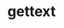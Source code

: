 ---
title: "gettext"
layout: cache
categories: [package, develop]
meta: {"compilers": ["apple-clang@16.0.0", "cce@18.0.0", "gcc@10.2.1", "gcc@10.3.0", "gcc@10.5.0", "gcc@11.1.0", "gcc@11.4.0", "gcc@12.3.0", "gcc@12.4.0", "gcc@13.2.0", "gcc@13.3.0", "gcc@7.3.1", "gcc@7.5.0", "gcc@9.4.0", "intel-oneapi-compilers@2025.1.0"], "num_specs": 183, "num_specs_by_stack": {"aws-isc": 1, "aws-isc-aarch64": 1, "aws-pcluster-icelake": 6, "aws-pcluster-neoverse_v1": 7, "aws-pcluster-x86_64_v4": 28, "bootstrap-aarch64-darwin": 4, "bootstrap-x86_64-linux-gnu": 6, "build_systems": 6, "data-vis-sdk": 6, "developer-tools": 3, "developer-tools-aarch64-linux-gnu": 6, "developer-tools-darwin": 4, "developer-tools-manylinux2014": 1, "developer-tools-x86_64_v3-linux-gnu": 6, "e4s": 12, "e4s-cray-rhel": 4, "e4s-cray-sles": 1, "e4s-neoverse-v2": 12, "e4s-neoverse_v1": 2, "e4s-oneapi": 6, "e4s-power": 2, "e4s-rocm-external": 6, "gpu-tests": 7, "hep": 11, "ml-darwin-aarch64-mps": 4, "ml-linux-aarch64-cpu": 6, "ml-linux-aarch64-cuda": 6, "ml-linux-x86_64-cpu": 6, "ml-linux-x86_64-cuda": 6, "ml-linux-x86_64-rocm": 6, "radiuss": 12, "radiuss-aws": 12, "radiuss-aws-aarch64": 21, "root": 183, "tutorial": 12}, "oss": ["amzn2", "centos7", "rhel8", "sequoia", "sle_hpc15", "ubuntu18.04", "ubuntu20.04", "ubuntu22.04", "ubuntu24.04"], "platforms": ["darwin", "linux"], "stacks": ["aws-isc", "aws-isc-aarch64", "aws-pcluster-icelake", "aws-pcluster-neoverse_v1", "aws-pcluster-x86_64_v4", "bootstrap-aarch64-darwin", "bootstrap-x86_64-linux-gnu", "build_systems", "data-vis-sdk", "developer-tools", "developer-tools-aarch64-linux-gnu", "developer-tools-darwin", "developer-tools-manylinux2014", "developer-tools-x86_64_v3-linux-gnu", "e4s", "e4s-cray-rhel", "e4s-cray-sles", "e4s-neoverse-v2", "e4s-neoverse_v1", "e4s-oneapi", "e4s-power", "e4s-rocm-external", "gpu-tests", "hep", "ml-darwin-aarch64-mps", "ml-linux-aarch64-cpu", "ml-linux-aarch64-cuda", "ml-linux-x86_64-cpu", "ml-linux-x86_64-cuda", "ml-linux-x86_64-rocm", "radiuss", "radiuss-aws", "radiuss-aws-aarch64", "root", "tutorial"], "targets": ["aarch64", "neoverse_v1", "neoverse_v2", "ppc64le", "skylake_avx512", "x86_64_v3", "x86_64_v4"], "versions": ["0.20.2", "0.21.1", "0.22.3", "0.22.4", "0.22.5", "0.23.1"]}
spec_details: [{"compiler": "intel-oneapi-compilers@2025.1.0", "hash": "23kgmvebdnj6qwcgierjhxpiqtilrdge", "os": "ubuntu22.04", "platform": "linux", "size": "-", "stacks": ["e4s-oneapi", "root"], "target": "x86_64_v3", "variants": ["build_system=autotools", "+bzip2", "+curses", "+git", "~libunistring", "+libxml2", "+pic", "+shared", "+tar", "+xz"], "versions": ["0.23.1"]}, {"compiler": "gcc@12.4.0", "hash": "26yu7zyprk65p7v6vsd2p6dxkzaoqn2t", "os": "amzn2", "platform": "linux", "size": "-", "stacks": ["aws-pcluster-x86_64_v4", "root"], "target": "x86_64_v3", "variants": ["build_system=autotools", "+bzip2", "+curses", "+git", "~libunistring", "+libxml2", "+pic", "+shared", "+tar", "+xz"], "versions": ["0.20.2"]}, {"compiler": "gcc@7.3.1", "hash": "2lcslnukud7hahibhu4ncb5acuukt5o4", "os": "amzn2", "platform": "linux", "size": "-", "stacks": ["radiuss-aws-aarch64", "root"], "target": "aarch64", "variants": ["build_system=autotools", "+bzip2", "+curses", "+git", "~libunistring", "+libxml2", "+pic", "+shared", "+tar", "+xz"], "versions": ["0.23.1"]}, {"compiler": "gcc@12.4.0", "hash": "2mvtg3p42edpqzgy5atmhbufcwnhpkqa", "os": "amzn2", "platform": "linux", "size": "-", "stacks": ["aws-pcluster-x86_64_v4", "root"], "target": "x86_64_v3", "variants": ["build_system=autotools", "+bzip2", "+curses", "+git", "~libunistring", "+libxml2", "+pic", "+shared", "+tar", "+xz"], "versions": ["0.20.2"]}, {"compiler": "gcc@12.4.0", "hash": "2srcjetyuyz2plp6igb3em3atypst73g", "os": "amzn2", "platform": "linux", "size": "-", "stacks": ["aws-pcluster-x86_64_v4", "root"], "target": "x86_64_v3", "variants": ["build_system=autotools", "+bzip2", "+curses", "+git", "~libunistring", "+libxml2", "+pic", "+shared", "+tar", "+xz"], "versions": ["0.20.2"]}, {"compiler": "gcc@7.3.1", "hash": "2zefpegasaifrhectims45rrecpk5nv7", "os": "amzn2", "platform": "linux", "size": "-", "stacks": ["aws-isc-aarch64", "root"], "target": "aarch64", "variants": ["build_system=autotools", "+bzip2", "+curses", "+git", "~libunistring", "+libxml2", "+pic", "+shared", "+tar", "+xz"], "versions": ["0.23.1"]}, {"compiler": "gcc@7.3.1", "hash": "2zpmnc42ozfrwvfvr2o35wo4v6zqrnwv", "os": "amzn2", "platform": "linux", "size": "-", "stacks": ["radiuss-aws-aarch64", "root"], "target": "aarch64", "variants": ["build_system=autotools", "+bzip2", "+curses", "+git", "~libunistring", "+libxml2", "+pic", "+shared", "+tar", "+xz"], "versions": ["0.23.1"]}, {"compiler": "gcc@11.4.0", "hash": "34k3vhq4rkwfaagy6arkpkohl6cjvbti", "os": "ubuntu22.04", "platform": "linux", "size": "-", "stacks": ["e4s-neoverse-v2", "root"], "target": "neoverse_v2", "variants": ["build_system=autotools", "+bzip2", "+curses", "+git", "~libunistring", "+libxml2", "+pic", "+shared", "+tar", "+xz"], "versions": ["0.23.1"]}, {"compiler": "gcc@12.4.0", "hash": "3dxgipu2ij2gao6wdixedv2ghdswfouk", "os": "amzn2", "platform": "linux", "size": "-", "stacks": ["aws-pcluster-neoverse_v1", "root"], "target": "neoverse_v1", "variants": ["build_system=autotools", "+bzip2", "+curses", "+git", "~libunistring", "+libxml2", "+pic", "+shared", "+tar", "+xz"], "versions": ["0.23.1"]}, {"compiler": "gcc@7.3.1", "hash": "3hvtizuvbshwbc4fjkbdh5moks5fsyqi", "os": "amzn2", "platform": "linux", "size": "-", "stacks": ["radiuss-aws", "root"], "target": "x86_64_v3", "variants": ["build_system=autotools", "+bzip2", "+curses", "+git", "~libunistring", "+libxml2", "+pic", "+shared", "+tar", "+xz"], "versions": ["0.23.1"]}, {"compiler": "gcc@13.2.0", "hash": "3kns2klotrxvmhunfjz4sryjq6gczgjo", "os": "ubuntu24.04", "platform": "linux", "size": "-", "stacks": ["ml-linux-aarch64-cpu", "ml-linux-aarch64-cuda", "root"], "target": "aarch64", "variants": ["build_system=autotools", "+bzip2", "+curses", "+git", "~libunistring", "+libxml2", "+pic", "+shared", "+tar", "+xz"], "versions": ["0.23.1"]}, {"compiler": "gcc@7.3.1", "hash": "3kvhvafgqlopnic4nygyfwuz3hwqbtwz", "os": "amzn2", "platform": "linux", "size": "-", "stacks": ["aws-pcluster-icelake", "root"], "target": "x86_64_v3", "variants": ["build_system=autotools", "+bzip2", "+curses", "+git", "~libunistring", "+libxml2", "+tar", "+xz"], "versions": ["0.21.1"]}, {"compiler": "gcc@7.3.1", "hash": "3nzqsou6zprxucunpjxqg7vfdiwpqma7", "os": "amzn2", "platform": "linux", "size": "-", "stacks": ["radiuss-aws-aarch64", "root"], "target": "aarch64", "variants": ["build_system=autotools", "+bzip2", "+curses", "+git", "~libunistring", "+libxml2", "+pic", "+shared", "+tar", "+xz"], "versions": ["0.23.1"]}, {"compiler": "gcc@13.3.0", "hash": "3qc3mbjv7hircdqvitcdqjtby5jmikax", "os": "rhel8", "platform": "linux", "size": "-", "stacks": ["developer-tools-aarch64-linux-gnu", "root"], "target": "aarch64", "variants": ["build_system=autotools", "+bzip2", "+curses", "+git", "~libunistring", "+libxml2", "+pic", "+shared", "+tar", "+xz"], "versions": ["0.23.1"]}, {"compiler": "gcc@7.5.0", "hash": "3rf5e3tmcnyxjfohnwqgx62w45krymed", "os": "ubuntu18.04", "platform": "linux", "size": "-", "stacks": ["radiuss", "root"], "target": "x86_64_v3", "variants": ["build_system=autotools", "+bzip2", "+curses", "+git", "~libunistring", "+libxml2", "+pic", "+shared", "+tar", "+xz"], "versions": ["0.23.1"]}, {"compiler": "intel-oneapi-compilers@2025.1.0", "hash": "3sk3putjxt6dnak2peifei56n2jlt4nw", "os": "ubuntu22.04", "platform": "linux", "size": "-", "stacks": ["e4s-oneapi", "root"], "target": "x86_64_v3", "variants": ["build_system=autotools", "+bzip2", "+curses", "+git", "~libunistring", "+libxml2", "+pic", "+shared", "+tar", "+xz"], "versions": ["0.23.1"]}, {"compiler": "gcc@13.3.0", "hash": "43bywry35uzeizjxchzvwsns44ulnw2z", "os": "rhel8", "platform": "linux", "size": "-", "stacks": ["developer-tools-aarch64-linux-gnu", "root"], "target": "aarch64", "variants": ["build_system=autotools", "+bzip2", "+curses", "+git", "~libunistring", "+libxml2", "+pic", "+shared", "+tar", "+xz"], "versions": ["0.23.1"]}, {"compiler": "gcc@13.2.0", "hash": "4crkcisdq2qjmtisjfzmquxsai563vik", "os": "ubuntu24.04", "platform": "linux", "size": "-", "stacks": ["bootstrap-x86_64-linux-gnu", "ml-linux-x86_64-cpu", "ml-linux-x86_64-cuda", "ml-linux-x86_64-rocm", "root"], "target": "x86_64_v3", "variants": ["build_system=autotools", "+bzip2", "+curses", "+git", "~libunistring", "+libxml2", "+pic", "+shared", "+tar", "+xz"], "versions": ["0.23.1"]}, {"compiler": "apple-clang@16.0.0", "hash": "4q4opnr6bgjiv7d3il3pdmveu2tlfsy2", "os": "sequoia", "platform": "darwin", "size": "-", "stacks": ["bootstrap-aarch64-darwin", "developer-tools-darwin", "ml-darwin-aarch64-mps", "root"], "target": "aarch64", "variants": ["build_system=autotools", "+bzip2", "+curses", "+git", "~libunistring", "+libxml2", "+pic", "+shared", "+tar", "+xz"], "versions": ["0.23.1"]}, {"compiler": "gcc@7.3.1", "hash": "4sjoya4k76mowxbwf7llc5uz2qsdiw7l", "os": "amzn2", "platform": "linux", "size": "-", "stacks": ["aws-pcluster-icelake", "root"], "target": "skylake_avx512", "variants": ["build_system=autotools", "+bzip2", "+curses", "+git", "~libunistring", "+libxml2", "+tar", "+xz"], "versions": ["0.21.1"]}, {"compiler": "gcc@7.3.1", "hash": "4tiybhfatfjkusootwgmzg75twe767ti", "os": "amzn2", "platform": "linux", "size": "-", "stacks": ["radiuss-aws", "root"], "target": "x86_64_v3", "variants": ["build_system=autotools", "+bzip2", "+curses", "+git", "~libunistring", "+libxml2", "+pic", "+shared", "+tar", "+xz"], "versions": ["0.23.1"]}, {"compiler": "gcc@12.4.0", "hash": "4vyfvqmy62xu5oanbikvn7pa7ggg4oe2", "os": "amzn2", "platform": "linux", "size": "-", "stacks": ["aws-pcluster-x86_64_v4", "root"], "target": "x86_64_v4", "variants": ["build_system=autotools", "+bzip2", "+curses", "+git", "~libunistring", "+libxml2", "+pic", "+shared", "+tar", "+xz"], "versions": ["0.20.2"]}, {"compiler": "gcc@13.2.0", "hash": "4yypberitgrlaln6j4l2g2sgnmmwmjeh", "os": "ubuntu24.04", "platform": "linux", "size": "-", "stacks": ["ml-linux-aarch64-cpu", "ml-linux-aarch64-cuda", "root"], "target": "aarch64", "variants": ["build_system=autotools", "+bzip2", "+curses", "+git", "~libunistring", "+libxml2", "+pic", "+shared", "+tar", "+xz"], "versions": ["0.23.1"]}, {"compiler": "gcc@12.4.0", "hash": "52fms6estbhtcbxvgkygm5ajhoxqgysx", "os": "amzn2", "platform": "linux", "size": "-", "stacks": ["aws-pcluster-x86_64_v4", "root"], "target": "x86_64_v3", "variants": ["build_system=autotools", "+bzip2", "+curses", "+git", "~libunistring", "+libxml2", "+pic", "+shared", "+tar", "+xz"], "versions": ["0.20.2"]}, {"compiler": "gcc@13.3.0", "hash": "52rhxipc36d4zlcjvah5pme3j5momrzu", "os": "rhel8", "platform": "linux", "size": "-", "stacks": ["developer-tools-aarch64-linux-gnu", "root"], "target": "aarch64", "variants": ["build_system=autotools", "+bzip2", "+curses", "+git", "~libunistring", "+libxml2", "+pic", "+shared", "+tar", "+xz"], "versions": ["0.23.1"]}, {"compiler": "gcc@10.5.0", "hash": "52v2ifutk2bhfwtuo6yfneaknktm6oz6", "os": "centos7", "platform": "linux", "size": "-", "stacks": ["developer-tools-x86_64_v3-linux-gnu", "root"], "target": "x86_64_v3", "variants": ["build_system=autotools", "+bzip2", "+curses", "+git", "~libunistring", "+libxml2", "+pic", "+shared", "+tar", "+xz"], "versions": ["0.23.1"]}, {"compiler": "gcc@7.3.1", "hash": "55k4enwvsk6ipb6fzskmkxs5vznh2vzb", "os": "amzn2", "platform": "linux", "size": "-", "stacks": ["radiuss-aws-aarch64", "root"], "target": "aarch64", "variants": ["build_system=autotools", "+bzip2", "+curses", "+git", "~libunistring", "+libxml2", "+pic", "+shared", "+tar", "+xz"], "versions": ["0.23.1"]}, {"compiler": "gcc@12.4.0", "hash": "562lfif7eq4ea2damjnlsnx6fum3gczf", "os": "amzn2", "platform": "linux", "size": "-", "stacks": ["aws-pcluster-x86_64_v4", "root"], "target": "x86_64_v3", "variants": ["build_system=autotools", "+bzip2", "+curses", "+git", "~libunistring", "+libxml2", "+pic", "+shared", "+tar", "+xz"], "versions": ["0.20.2"]}, {"compiler": "gcc@11.4.0", "hash": "5c6qeq57ft3ea63gkhzak2im3ck76fgc", "os": "ubuntu22.04", "platform": "linux", "size": "-", "stacks": ["e4s", "root"], "target": "x86_64_v3", "variants": ["build_system=autotools", "+bzip2", "+curses", "+git", "~libunistring", "+libxml2", "+pic", "+shared", "+tar", "+xz"], "versions": ["0.23.1"]}, {"compiler": "gcc@7.3.1", "hash": "5djofz6j6w4agiwfjjml6na2yzbg4pyv", "os": "amzn2", "platform": "linux", "size": "-", "stacks": ["radiuss-aws", "root"], "target": "x86_64_v3", "variants": ["build_system=autotools", "+bzip2", "+curses", "+git", "~libunistring", "+libxml2", "+pic", "+shared", "+tar", "+xz"], "versions": ["0.23.1"]}, {"compiler": "gcc@7.3.1", "hash": "5l2iu6dfbt3a56xsvskocec3vnwraf7t", "os": "amzn2", "platform": "linux", "size": "-", "stacks": ["radiuss-aws-aarch64", "root"], "target": "aarch64", "variants": ["build_system=autotools", "+bzip2", "+curses", "+git", "~libunistring", "+libxml2", "+pic", "+shared", "+tar", "+xz"], "versions": ["0.23.1"]}, {"compiler": "gcc@12.3.0", "hash": "5lnkfqf2u7iegeomoiyb3xmd734d7hrh", "os": "ubuntu22.04", "platform": "linux", "size": "-", "stacks": ["root", "tutorial"], "target": "x86_64_v3", "variants": ["build_system=autotools", "+bzip2", "+curses", "+git", "~libunistring", "+libxml2", "+pic", "+shared", "+tar", "+xz"], "versions": ["0.23.1"]}, {"compiler": "gcc@13.2.0", "hash": "5r2l3uxxv7732nap5dl6rs7ry5ipqtwu", "os": "ubuntu24.04", "platform": "linux", "size": "-", "stacks": ["bootstrap-x86_64-linux-gnu", "ml-linux-x86_64-cpu", "ml-linux-x86_64-cuda", "ml-linux-x86_64-rocm", "root"], "target": "x86_64_v3", "variants": ["build_system=autotools", "+bzip2", "+curses", "+git", "~libunistring", "+libxml2", "+pic", "+shared", "+tar", "+xz"], "versions": ["0.23.1"]}, {"compiler": "gcc@7.3.1", "hash": "5rxmqcw5wftzl6ygyqkey4ytxeoadhuw", "os": "amzn2", "platform": "linux", "size": "-", "stacks": ["radiuss-aws-aarch64", "root"], "target": "aarch64", "variants": ["build_system=autotools", "+bzip2", "+curses", "+git", "~libunistring", "+libxml2", "+pic", "+shared", "+tar", "+xz"], "versions": ["0.23.1"]}, {"compiler": "gcc@12.3.0", "hash": "65asd3zaqx3gmw42fgmjvtytqxv4anwe", "os": "ubuntu22.04", "platform": "linux", "size": "-", "stacks": ["root", "tutorial"], "target": "x86_64_v3", "variants": ["build_system=autotools", "+bzip2", "+curses", "+git", "~libunistring", "+libxml2", "+pic", "+shared", "+tar", "+xz"], "versions": ["0.23.1"]}, {"compiler": "gcc@7.5.0", "hash": "6atndi3v2movch7nixn2solsgfeljehq", "os": "ubuntu18.04", "platform": "linux", "size": "-", "stacks": ["build_systems", "radiuss", "root"], "target": "x86_64_v3", "variants": ["build_system=autotools", "+bzip2", "+curses", "+git", "~libunistring", "+libxml2", "+pic", "+shared", "+tar", "+xz"], "versions": ["0.23.1"]}, {"compiler": "cce@18.0.0", "hash": "6kfnegmodll6tbwyn2mq54s45cxpzgsv", "os": "rhel8", "platform": "linux", "size": "-", "stacks": ["e4s-cray-rhel", "root"], "target": "x86_64_v3", "variants": ["build_system=autotools", "+bzip2", "+curses", "+git", "~libunistring", "+libxml2", "+pic", "+shared", "+tar", "+xz"], "versions": ["0.23.1"]}, {"compiler": "cce@18.0.0", "hash": "6o4vc54jkkj26oo52mikwuzajjrrjnyb", "os": "rhel8", "platform": "linux", "size": "-", "stacks": ["e4s-cray-rhel", "root"], "target": "x86_64_v3", "variants": ["build_system=autotools", "+bzip2", "+curses", "+git", "~libunistring", "+libxml2", "+pic", "+shared", "+tar", "+xz"], "versions": ["0.23.1"]}, {"compiler": "gcc@7.3.1", "hash": "76wnqj3oflrjck67wyljan77ceqfmqup", "os": "amzn2", "platform": "linux", "size": "-", "stacks": ["radiuss-aws", "root"], "target": "x86_64_v3", "variants": ["build_system=autotools", "+bzip2", "+curses", "+git", "~libunistring", "+libxml2", "+pic", "+shared", "+tar", "+xz"], "versions": ["0.23.1"]}, {"compiler": "gcc@12.3.0", "hash": "7htqa4ri636sv3b7atz6r7habgdncyhq", "os": "ubuntu22.04", "platform": "linux", "size": "-", "stacks": ["root", "tutorial"], "target": "x86_64_v3", "variants": ["build_system=autotools", "+bzip2", "+curses", "+git", "~libunistring", "+libxml2", "+pic", "+shared", "+tar", "+xz"], "versions": ["0.23.1"]}, {"compiler": "gcc@12.4.0", "hash": "7q2ibay4kzz5jadwnuu2q2k5coqnrdop", "os": "amzn2", "platform": "linux", "size": "-", "stacks": ["aws-pcluster-x86_64_v4", "root"], "target": "x86_64_v3", "variants": ["build_system=autotools", "+bzip2", "+curses", "+git", "~libunistring", "+libxml2", "+pic", "+shared", "+tar", "+xz"], "versions": ["0.20.2"]}, {"compiler": "gcc@11.4.0", "hash": "7t2om4vjaqf7aicjdqmidm7zdduowlp6", "os": "ubuntu22.04", "platform": "linux", "size": "-", "stacks": ["e4s", "root"], "target": "x86_64_v3", "variants": ["build_system=autotools", "+bzip2", "+curses", "+git", "~libunistring", "+libxml2", "+pic", "+shared", "+tar", "+xz"], "versions": ["0.23.1"]}, {"compiler": "gcc@7.3.1", "hash": "7uqkupnc3o5yyfawh5zs5yjleg5kwlzi", "os": "amzn2", "platform": "linux", "size": "-", "stacks": ["radiuss-aws-aarch64", "root"], "target": "aarch64", "variants": ["build_system=autotools", "+bzip2", "+curses", "+git", "~libunistring", "+libxml2", "+pic", "+shared", "+tar", "+xz"], "versions": ["0.23.1"]}, {"compiler": "intel-oneapi-compilers@2025.1.0", "hash": "7xbtmovid36ea762g5bqkqfkwwsexmcd", "os": "ubuntu22.04", "platform": "linux", "size": "-", "stacks": ["e4s-oneapi", "root"], "target": "x86_64_v3", "variants": ["build_system=autotools", "+bzip2", "+curses", "+git", "~libunistring", "+libxml2", "+pic", "+shared", "+tar", "+xz"], "versions": ["0.23.1"]}, {"compiler": "gcc@11.1.0", "hash": "aak2lxgevokeo5rfgju34iulg352ds5r", "os": "ubuntu20.04", "platform": "linux", "size": "-", "stacks": ["gpu-tests", "root"], "target": "x86_64_v3", "variants": ["build_system=autotools", "+bzip2", "+curses", "+git", "~libunistring", "+libxml2", "+pic", "+shared", "+tar", "+xz"], "versions": ["0.21.1"]}, {"compiler": "gcc@11.4.0", "hash": "akwvcbwfegzsxr4r6hslseuegj5gxqvw", "os": "ubuntu22.04", "platform": "linux", "size": "-", "stacks": ["e4s-neoverse-v2", "root"], "target": "neoverse_v2", "variants": ["build_system=autotools", "+bzip2", "+curses", "+git", "~libunistring", "+libxml2", "+pic", "+shared", "+tar", "+xz"], "versions": ["0.23.1"]}, {"compiler": "gcc@7.5.0", "hash": "anytdrga4pgufcmgd5no45fyqddmk3zy", "os": "ubuntu18.04", "platform": "linux", "size": "-", "stacks": ["developer-tools", "root"], "target": "x86_64_v3", "variants": ["build_system=autotools", "+bzip2", "+curses", "+git", "~libunistring", "+libxml2", "+pic", "+shared", "+tar", "+xz"], "versions": ["0.22.5"]}, {"compiler": "gcc@11.4.0", "hash": "apgwhmniokbiiitqym3kmidutp7d6ygd", "os": "ubuntu22.04", "platform": "linux", "size": "-", "stacks": ["e4s-neoverse-v2", "root"], "target": "neoverse_v2", "variants": ["build_system=autotools", "+bzip2", "+curses", "+git", "~libunistring", "+libxml2", "+pic", "+shared", "+tar", "+xz"], "versions": ["0.23.1"]}, {"compiler": "gcc@7.5.0", "hash": "arpja3idf3s5nsmftj7dqeev7jet4sts", "os": "ubuntu18.04", "platform": "linux", "size": "-", "stacks": ["build_systems", "radiuss", "root"], "target": "x86_64_v3", "variants": ["build_system=autotools", "+bzip2", "+curses", "+git", "~libunistring", "+libxml2", "+pic", "+shared", "+tar", "+xz"], "versions": ["0.23.1"]}, {"compiler": "gcc@7.3.1", "hash": "b6qdlg3oti6heppr6munfbaotaqjyidt", "os": "amzn2", "platform": "linux", "size": "-", "stacks": ["aws-isc", "root"], "target": "x86_64_v3", "variants": ["build_system=autotools", "+bzip2", "+curses", "+git", "~libunistring", "+libxml2", "+pic", "+shared", "+tar", "+xz"], "versions": ["0.23.1"]}, {"compiler": "gcc@11.1.0", "hash": "baj3zyw5lsllu322cmmb2mqvrl4ts5yp", "os": "ubuntu20.04", "platform": "linux", "size": "-", "stacks": ["data-vis-sdk", "root"], "target": "x86_64_v3", "variants": ["build_system=autotools", "+bzip2", "+curses", "+git", "~libunistring", "+libxml2", "+pic", "+shared", "+tar", "+xz"], "versions": ["0.23.1"]}, {"compiler": "gcc@7.5.0", "hash": "bgu4ceqob5wtzvzliarg4lq35cxvuk6c", "os": "ubuntu18.04", "platform": "linux", "size": "-", "stacks": ["developer-tools", "root"], "target": "x86_64_v3", "variants": ["build_system=autotools", "+bzip2", "+curses", "+git", "~libunistring", "+libxml2", "+pic", "+shared", "+tar", "+xz"], "versions": ["0.22.5"]}, {"compiler": "gcc@13.3.0", "hash": "bjbb42hhdc46dtacrulxte3g3joiivlh", "os": "rhel8", "platform": "linux", "size": "-", "stacks": ["developer-tools-aarch64-linux-gnu", "root"], "target": "aarch64", "variants": ["build_system=autotools", "+bzip2", "+curses", "+git", "~libunistring", "+libxml2", "+pic", "+shared", "+tar", "+xz"], "versions": ["0.23.1"]}, {"compiler": "gcc@12.4.0", "hash": "bm4sfzh2iz34lwas2xwrezzubjt2zxrm", "os": "amzn2", "platform": "linux", "size": "-", "stacks": ["aws-pcluster-x86_64_v4", "root"], "target": "x86_64_v3", "variants": ["build_system=autotools", "+bzip2", "+curses", "+git", "~libunistring", "+libxml2", "+pic", "+shared", "+tar", "+xz"], "versions": ["0.20.2"]}, {"compiler": "intel-oneapi-compilers@2025.1.0", "hash": "bni7pdcmvcd2iztzp2t2nmtcz6o3y2fu", "os": "ubuntu22.04", "platform": "linux", "size": "-", "stacks": ["e4s-oneapi", "root"], "target": "x86_64_v3", "variants": ["build_system=autotools", "+bzip2", "+curses", "+git", "~libunistring", "+libxml2", "+pic", "+shared", "+tar", "+xz"], "versions": ["0.23.1"]}, {"compiler": "gcc@11.4.0", "hash": "bv4nfmgdi77tbqfsqsovwbtt7gunpz23", "os": "ubuntu22.04", "platform": "linux", "size": "-", "stacks": ["e4s", "root"], "target": "x86_64_v3", "variants": ["build_system=autotools", "+bzip2", "+curses", "+git", "~libunistring", "+libxml2", "+pic", "+shared", "+tar", "+xz"], "versions": ["0.23.1"]}, {"compiler": "gcc@13.2.0", "hash": "ca2xw5vkc35i62kdqledvxgwc27qo5p2", "os": "ubuntu24.04", "platform": "linux", "size": "-", "stacks": ["ml-linux-aarch64-cpu", "ml-linux-aarch64-cuda", "root"], "target": "aarch64", "variants": ["build_system=autotools", "+bzip2", "+curses", "+git", "~libunistring", "+libxml2", "+pic", "+shared", "+tar", "+xz"], "versions": ["0.23.1"]}, {"compiler": "gcc@11.4.0", "hash": "ccbm5zmuxtmsmtztaf6kl3dzw4chjpmq", "os": "ubuntu22.04", "platform": "linux", "size": "-", "stacks": ["e4s-neoverse-v2", "root"], "target": "neoverse_v2", "variants": ["build_system=autotools", "+bzip2", "+curses", "+git", "~libunistring", "+libxml2", "+pic", "+shared", "+tar", "+xz"], "versions": ["0.23.1"]}, {"compiler": "gcc@11.4.0", "hash": "cjch27dgesqdfwmdow5c2ckkfcis4ndx", "os": "ubuntu22.04", "platform": "linux", "size": "-", "stacks": ["e4s-neoverse-v2", "root"], "target": "neoverse_v2", "variants": ["build_system=autotools", "+bzip2", "+curses", "+git", "~libunistring", "+libxml2", "+pic", "+shared", "+tar", "+xz"], "versions": ["0.23.1"]}, {"compiler": "gcc@7.3.1", "hash": "csiiqhx6mnlslzkm4rvm3vpq5dpiwhhd", "os": "amzn2", "platform": "linux", "size": "-", "stacks": ["radiuss-aws-aarch64", "root"], "target": "aarch64", "variants": ["build_system=autotools", "+bzip2", "+curses", "+git", "~libunistring", "+libxml2", "+pic", "+shared", "+tar", "+xz"], "versions": ["0.23.1"]}, {"compiler": "gcc@7.3.1", "hash": "ct56wxk73rsjcxjxncq7b6cudocq6ahg", "os": "amzn2", "platform": "linux", "size": "-", "stacks": ["radiuss-aws", "root"], "target": "x86_64_v3", "variants": ["build_system=autotools", "+bzip2", "+curses", "+git", "~libunistring", "+libxml2", "+pic", "+shared", "+tar", "+xz"], "versions": ["0.23.1"]}, {"compiler": "gcc@12.4.0", "hash": "d5ex2q7hu5q2ly7wsatam7g7l54qi7h4", "os": "amzn2", "platform": "linux", "size": "-", "stacks": ["aws-pcluster-x86_64_v4", "root"], "target": "x86_64_v3", "variants": ["build_system=autotools", "+bzip2", "+curses", "+git", "~libunistring", "+libxml2", "+pic", "+shared", "+tar", "+xz"], "versions": ["0.20.2"]}, {"compiler": "gcc@7.3.1", "hash": "dcxek6w2m3wk4drbskooxsyqqqkefxbf", "os": "amzn2", "platform": "linux", "size": "-", "stacks": ["aws-pcluster-icelake", "root"], "target": "x86_64_v3", "variants": ["build_system=autotools", "+bzip2", "+curses", "+git", "~libunistring", "+libxml2", "+tar", "+xz"], "versions": ["0.21.1"]}, {"compiler": "gcc@7.3.1", "hash": "ddjmwfe4lommoh2vlvtmt6tiin3o72kw", "os": "amzn2", "platform": "linux", "size": "-", "stacks": ["radiuss-aws-aarch64", "root"], "target": "aarch64", "variants": ["build_system=autotools", "+bzip2", "+curses", "+git", "~libunistring", "+libxml2", "+pic", "+shared", "+tar", "+xz"], "versions": ["0.23.1"]}, {"compiler": "gcc@11.4.0", "hash": "die3g33jk7xkwpjbjnb4t6hdck33tg6d", "os": "ubuntu22.04", "platform": "linux", "size": "-", "stacks": ["e4s", "root"], "target": "x86_64_v3", "variants": ["build_system=autotools", "+bzip2", "+curses", "+git", "~libunistring", "+libxml2", "+pic", "+shared", "+tar", "+xz"], "versions": ["0.23.1"]}, {"compiler": "gcc@7.5.0", "hash": "dow5ipfzwh6ewltqs3smmrmdm3mtrltx", "os": "ubuntu18.04", "platform": "linux", "size": "-", "stacks": ["radiuss", "root"], "target": "x86_64_v3", "variants": ["build_system=autotools", "+bzip2", "+curses", "+git", "~libunistring", "+libxml2", "+pic", "+shared", "+tar", "+xz"], "versions": ["0.23.1"]}, {"compiler": "gcc@13.2.0", "hash": "dudzhdnve4xc6utpnbf5d2okrirlzegn", "os": "ubuntu24.04", "platform": "linux", "size": "-", "stacks": ["ml-linux-aarch64-cpu", "ml-linux-aarch64-cuda", "root"], "target": "aarch64", "variants": ["build_system=autotools", "+bzip2", "+curses", "+git", "~libunistring", "+libxml2", "+pic", "+shared", "+tar", "+xz"], "versions": ["0.23.1"]}, {"compiler": "gcc@13.2.0", "hash": "efzonlf2itobdf6rpa3ymb76ledy3icf", "os": "ubuntu24.04", "platform": "linux", "size": "-", "stacks": ["bootstrap-x86_64-linux-gnu", "ml-linux-x86_64-cpu", "ml-linux-x86_64-cuda", "ml-linux-x86_64-rocm", "root"], "target": "x86_64_v3", "variants": ["build_system=autotools", "+bzip2", "+curses", "+git", "~libunistring", "+libxml2", "+pic", "+shared", "+tar", "+xz"], "versions": ["0.23.1"]}, {"compiler": "gcc@11.4.0", "hash": "eqjigi5dgo4ri76qqnztmtatc4yhvgab", "os": "ubuntu22.04", "platform": "linux", "size": "-", "stacks": ["e4s-neoverse-v2", "root"], "target": "neoverse_v2", "variants": ["build_system=autotools", "+bzip2", "+curses", "+git", "~libunistring", "+libxml2", "+pic", "+shared", "+tar", "+xz"], "versions": ["0.23.1"]}, {"compiler": "gcc@11.4.0", "hash": "f6ghtla5zz3qq2gfeib63i3o7nyxbl3p", "os": "ubuntu22.04", "platform": "linux", "size": "-", "stacks": ["hep", "root"], "target": "x86_64_v3", "variants": ["build_system=autotools", "+bzip2", "+curses", "+git", "~libunistring", "+libxml2", "+pic", "+shared", "+tar", "+xz"], "versions": ["0.23.1"]}, {"compiler": "gcc@7.5.0", "hash": "ff3zfhyqgkvlwyggw7atfycfrrjwaovi", "os": "ubuntu18.04", "platform": "linux", "size": "-", "stacks": ["radiuss", "root"], "target": "x86_64_v3", "variants": ["build_system=autotools", "+bzip2", "+curses", "+git", "~libunistring", "+libxml2", "+pic", "+shared", "+tar", "+xz"], "versions": ["0.23.1"]}, {"compiler": "apple-clang@16.0.0", "hash": "fgzppa6kiht37e4f6epixqedhwsbgmoi", "os": "sequoia", "platform": "darwin", "size": "-", "stacks": ["bootstrap-aarch64-darwin", "developer-tools-darwin", "ml-darwin-aarch64-mps", "root"], "target": "aarch64", "variants": ["build_system=autotools", "+bzip2", "+curses", "+git", "~libunistring", "+libxml2", "+pic", "+shared", "+tar", "+xz"], "versions": ["0.23.1"]}, {"compiler": "gcc@11.4.0", "hash": "fmwcbw7scx72ptiuieorwgnxk5u5cyok", "os": "ubuntu22.04", "platform": "linux", "size": "-", "stacks": ["hep", "root"], "target": "x86_64_v3", "variants": ["build_system=autotools", "+bzip2", "+curses", "+git", "~libunistring", "+libxml2", "+pic", "+shared", "+tar", "+xz"], "versions": ["0.23.1"]}, {"compiler": "gcc@10.5.0", "hash": "fn66w7o7lf5znkhisqijj27zlezxahu6", "os": "centos7", "platform": "linux", "size": "-", "stacks": ["developer-tools-x86_64_v3-linux-gnu", "root"], "target": "x86_64_v3", "variants": ["build_system=autotools", "+bzip2", "+curses", "+git", "~libunistring", "+libxml2", "+pic", "+shared", "+tar", "+xz"], "versions": ["0.23.1"]}, {"compiler": "apple-clang@16.0.0", "hash": "fwiq7bdhd3uu6h4h4y6j7zjr6qscczcs", "os": "sequoia", "platform": "darwin", "size": "-", "stacks": ["bootstrap-aarch64-darwin", "developer-tools-darwin", "ml-darwin-aarch64-mps", "root"], "target": "aarch64", "variants": ["build_system=autotools", "+bzip2", "+curses", "+git", "~libunistring", "+libxml2", "+pic", "+shared", "+tar", "+xz"], "versions": ["0.23.1"]}, {"compiler": "gcc@7.3.1", "hash": "fxpf3r6s7iag3alrdvve5yhpmsk4arzp", "os": "amzn2", "platform": "linux", "size": "-", "stacks": ["radiuss-aws", "root"], "target": "x86_64_v3", "variants": ["build_system=autotools", "+bzip2", "+curses", "+git", "~libunistring", "+libxml2", "+pic", "+shared", "+tar", "+xz"], "versions": ["0.23.1"]}, {"compiler": "gcc@7.3.1", "hash": "g3xwj2eawrqmobyad3mhpmepg6sfda5o", "os": "amzn2", "platform": "linux", "size": "-", "stacks": ["radiuss-aws", "root"], "target": "x86_64_v3", "variants": ["build_system=autotools", "+bzip2", "+curses", "+git", "~libunistring", "+libxml2", "+pic", "+shared", "+tar", "+xz"], "versions": ["0.23.1"]}, {"compiler": "gcc@7.3.1", "hash": "g7h7vxly6g6ok2l77athc4xfd67bmebr", "os": "amzn2", "platform": "linux", "size": "-", "stacks": ["radiuss-aws-aarch64", "root"], "target": "aarch64", "variants": ["build_system=autotools", "+bzip2", "+curses", "+git", "~libunistring", "+libxml2", "+pic", "+shared", "+tar", "+xz"], "versions": ["0.23.1"]}, {"compiler": "gcc@11.1.0", "hash": "gc2cajzmgpnhvbmomfjhwvbblbezhvpb", "os": "ubuntu20.04", "platform": "linux", "size": "-", "stacks": ["gpu-tests", "root"], "target": "x86_64_v3", "variants": ["build_system=autotools", "+bzip2", "+curses", "+git", "~libunistring", "+libxml2", "+tar", "+xz"], "versions": ["0.21.1"]}, {"compiler": "gcc@10.5.0", "hash": "gjhm2kk4n7inli76cpb3ce65mfvqlcdb", "os": "centos7", "platform": "linux", "size": "-", "stacks": ["developer-tools-x86_64_v3-linux-gnu", "root"], "target": "x86_64_v3", "variants": ["build_system=autotools", "+bzip2", "+curses", "+git", "~libunistring", "+libxml2", "+pic", "+shared", "+tar", "+xz"], "versions": ["0.23.1"]}, {"compiler": "gcc@7.3.1", "hash": "gtx7komi2o62hw5qbq2qovfsh7yaf4ov", "os": "amzn2", "platform": "linux", "size": "-", "stacks": ["aws-pcluster-icelake", "root"], "target": "x86_64_v3", "variants": ["build_system=autotools", "+bzip2", "+curses", "+git", "~libunistring", "+libxml2", "+tar", "+xz"], "versions": ["0.21.1"]}, {"compiler": "gcc@11.1.0", "hash": "gw5zx7xmoj7r4qmjhemngvgsezpy6y6o", "os": "ubuntu20.04", "platform": "linux", "size": "-", "stacks": ["data-vis-sdk", "root"], "target": "x86_64_v3", "variants": ["build_system=autotools", "+bzip2", "+curses", "+git", "~libunistring", "+libxml2", "+pic", "+shared", "+tar", "+xz"], "versions": ["0.23.1"]}, {"compiler": "gcc@11.4.0", "hash": "gztkzizwtxqfauuf6hnzn4ebwa42aafu", "os": "ubuntu22.04", "platform": "linux", "size": "-", "stacks": ["e4s-neoverse-v2", "root"], "target": "neoverse_v2", "variants": ["build_system=autotools", "+bzip2", "+curses", "+git", "~libunistring", "+libxml2", "+pic", "+shared", "+tar", "+xz"], "versions": ["0.23.1"]}, {"compiler": "gcc@12.4.0", "hash": "hbaregeil45eigj6wfy3o6cqnvtutt2x", "os": "amzn2", "platform": "linux", "size": "-", "stacks": ["aws-pcluster-x86_64_v4", "root"], "target": "x86_64_v3", "variants": ["build_system=autotools", "+bzip2", "+curses", "+git", "~libunistring", "+libxml2", "+pic", "+shared", "+tar", "+xz"], "versions": ["0.20.2"]}, {"compiler": "gcc@7.3.1", "hash": "hcnur5rsn3cgetvm4hic5admq3vspdah", "os": "amzn2", "platform": "linux", "size": "-", "stacks": ["radiuss-aws-aarch64", "root"], "target": "aarch64", "variants": ["build_system=autotools", "+bzip2", "+curses", "+git", "~libunistring", "+libxml2", "+pic", "+shared", "+tar", "+xz"], "versions": ["0.23.1"]}, {"compiler": "gcc@12.4.0", "hash": "hgac5p75fqtcssa3j6jzptbqxwnaijf3", "os": "amzn2", "platform": "linux", "size": "-", "stacks": ["aws-pcluster-neoverse_v1", "root"], "target": "neoverse_v1", "variants": ["build_system=autotools", "+bzip2", "+curses", "+git", "~libunistring", "+libxml2", "+pic", "+shared", "+tar", "+xz"], "versions": ["0.23.1"]}, {"compiler": "gcc@12.4.0", "hash": "hjlygehqgjv5lsunthjjabrrtze373ej", "os": "amzn2", "platform": "linux", "size": "-", "stacks": ["aws-pcluster-x86_64_v4", "root"], "target": "x86_64_v4", "variants": ["build_system=autotools", "+bzip2", "+curses", "+git", "~libunistring", "+libxml2", "+pic", "+shared", "+tar", "+xz"], "versions": ["0.20.2"]}, {"compiler": "gcc@11.4.0", "hash": "hyndmxvrkfnmfhzzpbxpj3bgphoiiu45", "os": "ubuntu22.04", "platform": "linux", "size": "-", "stacks": ["e4s-neoverse-v2", "root"], "target": "neoverse_v2", "variants": ["build_system=autotools", "+bzip2", "+curses", "+git", "~libunistring", "+libxml2", "+pic", "+shared", "+tar", "+xz"], "versions": ["0.23.1"]}, {"compiler": "gcc@10.5.0", "hash": "hyngoog3muot42mdgtwmfcomf7lkwm7p", "os": "centos7", "platform": "linux", "size": "-", "stacks": ["developer-tools-x86_64_v3-linux-gnu", "root"], "target": "x86_64_v3", "variants": ["build_system=autotools", "+bzip2", "+curses", "+git", "~libunistring", "+libxml2", "+pic", "+shared", "+tar", "+xz"], "versions": ["0.23.1"]}, {"compiler": "gcc@11.4.0", "hash": "hyygzha2yjzgzram6adowjn5urmvvv64", "os": "ubuntu22.04", "platform": "linux", "size": "-", "stacks": ["e4s-neoverse-v2", "root"], "target": "neoverse_v2", "variants": ["build_system=autotools", "+bzip2", "+curses", "+git", "~libunistring", "+libxml2", "+pic", "+shared", "+tar", "+xz"], "versions": ["0.23.1"]}, {"compiler": "gcc@7.3.1", "hash": "i3loeos2ahn5mjwksep3fnssiz4h456y", "os": "amzn2", "platform": "linux", "size": "-", "stacks": ["radiuss-aws", "root"], "target": "x86_64_v3", "variants": ["build_system=autotools", "+bzip2", "+curses", "+git", "~libunistring", "+libxml2", "+pic", "+shared", "+tar", "+xz"], "versions": ["0.23.1"]}, {"compiler": "gcc@7.3.1", "hash": "i7yufrco32iksklqzaywnrqjpw24c5bt", "os": "amzn2", "platform": "linux", "size": "-", "stacks": ["radiuss-aws-aarch64", "root"], "target": "aarch64", "variants": ["build_system=autotools", "+bzip2", "+curses", "+git", "~libunistring", "+libxml2", "+pic", "+shared", "+tar", "+xz"], "versions": ["0.23.1"]}, {"compiler": "gcc@7.3.1", "hash": "iab5srq6m6xiwwr72aqzdqkkfyjtqbf6", "os": "amzn2", "platform": "linux", "size": "-", "stacks": ["radiuss-aws-aarch64", "root"], "target": "aarch64", "variants": ["build_system=autotools", "+bzip2", "+curses", "+git", "~libunistring", "+libxml2", "+pic", "+shared", "+tar", "+xz"], "versions": ["0.23.1"]}, {"compiler": "gcc@11.1.0", "hash": "idyqe3htrmrtx6fcl2u2gb6oxh4tu5hc", "os": "ubuntu20.04", "platform": "linux", "size": "-", "stacks": ["gpu-tests", "root"], "target": "x86_64_v3", "variants": ["build_system=autotools", "+bzip2", "+curses", "+git", "~libunistring", "+libxml2", "+pic", "+shared", "+tar", "+xz"], "versions": ["0.22.3"]}, {"compiler": "gcc@11.4.0", "hash": "igngtbrrb5rma7r6pownji3jeptfpir4", "os": "ubuntu22.04", "platform": "linux", "size": "-", "stacks": ["hep", "root"], "target": "x86_64_v3", "variants": ["build_system=autotools", "+bzip2", "+curses", "+git", "~libunistring", "+libxml2", "+pic", "+shared", "+tar", "+xz"], "versions": ["0.23.1"]}, {"compiler": "gcc@11.4.0", "hash": "ih3f7rhp4ihf72bzj6rcng7sag2pctun", "os": "ubuntu22.04", "platform": "linux", "size": "-", "stacks": ["e4s", "root"], "target": "x86_64_v3", "variants": ["build_system=autotools", "+bzip2", "+curses", "+git", "~libunistring", "+libxml2", "+pic", "+shared", "+tar", "+xz"], "versions": ["0.23.1"]}, {"compiler": "gcc@11.4.0", "hash": "irgv5h2xfnlnuvi72ndzrhxpezik7xns", "os": "ubuntu22.04", "platform": "linux", "size": "-", "stacks": ["e4s-neoverse-v2", "root"], "target": "neoverse_v2", "variants": ["build_system=autotools", "+bzip2", "+curses", "+git", "~libunistring", "+libxml2", "+pic", "+shared", "+tar", "+xz"], "versions": ["0.23.1"]}, {"compiler": "gcc@7.3.1", "hash": "irzcsipwwvpzb6oqx3z2nl3yod76qqgv", "os": "amzn2", "platform": "linux", "size": "-", "stacks": ["radiuss-aws-aarch64", "root"], "target": "aarch64", "variants": ["build_system=autotools", "+bzip2", "+curses", "+git", "~libunistring", "+libxml2", "+pic", "+shared", "+tar", "+xz"], "versions": ["0.23.1"]}, {"compiler": "gcc@7.3.1", "hash": "ivxvi5fqfwgsfnuxdevm6zfmufmwyk66", "os": "amzn2", "platform": "linux", "size": "-", "stacks": ["aws-pcluster-icelake", "root"], "target": "x86_64_v3", "variants": ["build_system=autotools", "+bzip2", "+curses", "+git", "~libunistring", "+libxml2", "+tar", "+xz"], "versions": ["0.21.1"]}, {"compiler": "gcc@11.1.0", "hash": "iylu7nnppjlxhtuuiefpuhgudpdsanyk", "os": "ubuntu20.04", "platform": "linux", "size": "-", "stacks": ["data-vis-sdk", "root"], "target": "x86_64_v3", "variants": ["build_system=autotools", "+bzip2", "+curses", "+git", "~libunistring", "+libxml2", "+pic", "+shared", "+tar", "+xz"], "versions": ["0.23.1"]}, {"compiler": "gcc@12.4.0", "hash": "j4blscmo7wusiyvsdvlxt52fhckvaj3y", "os": "amzn2", "platform": "linux", "size": "-", "stacks": ["aws-pcluster-x86_64_v4", "root"], "target": "x86_64_v3", "variants": ["build_system=autotools", "+bzip2", "+curses", "+git", "~libunistring", "+libxml2", "+pic", "+shared", "+tar", "+xz"], "versions": ["0.20.2"]}, {"compiler": "gcc@11.4.0", "hash": "j5qaojmwn3maibwseb7eftn23krrrlyv", "os": "ubuntu22.04", "platform": "linux", "size": "-", "stacks": ["e4s", "e4s-rocm-external", "hep", "root", "tutorial"], "target": "x86_64_v3", "variants": ["build_system=autotools", "+bzip2", "+curses", "+git", "~libunistring", "+libxml2", "+pic", "+shared", "+tar", "+xz"], "versions": ["0.23.1"]}, {"compiler": "gcc@11.4.0", "hash": "jd2gh3smjhtipnuyxqcmnugpnb2mt2vm", "os": "ubuntu22.04", "platform": "linux", "size": "-", "stacks": ["e4s", "e4s-rocm-external", "hep", "root", "tutorial"], "target": "x86_64_v3", "variants": ["build_system=autotools", "+bzip2", "+curses", "+git", "~libunistring", "+libxml2", "+pic", "+shared", "+tar", "+xz"], "versions": ["0.23.1"]}, {"compiler": "gcc@12.4.0", "hash": "je4bouvzyko35f5hudi6cjwcljmxgvtm", "os": "amzn2", "platform": "linux", "size": "-", "stacks": ["aws-pcluster-x86_64_v4", "root"], "target": "x86_64_v3", "variants": ["build_system=autotools", "+bzip2", "+curses", "+git", "~libunistring", "+libxml2", "+pic", "+shared", "+tar", "+xz"], "versions": ["0.20.2"]}, {"compiler": "gcc@12.4.0", "hash": "jfoiger3crydmzisn3yvbgi27ksoatpn", "os": "amzn2", "platform": "linux", "size": "-", "stacks": ["aws-pcluster-x86_64_v4", "root"], "target": "x86_64_v3", "variants": ["build_system=autotools", "+bzip2", "+curses", "+git", "~libunistring", "+libxml2", "+pic", "+shared", "+tar", "+xz"], "versions": ["0.20.2"]}, {"compiler": "gcc@7.5.0", "hash": "jvxybwtdj7fganroyeognegfedqyzibn", "os": "ubuntu18.04", "platform": "linux", "size": "-", "stacks": ["radiuss", "root"], "target": "x86_64_v3", "variants": ["build_system=autotools", "+bzip2", "+curses", "+git", "~libunistring", "+libxml2", "+pic", "+shared", "+tar", "+xz"], "versions": ["0.23.1"]}, {"compiler": "gcc@12.4.0", "hash": "kj2oqb4n6xq4b43dcoirp56ohtg3ib63", "os": "amzn2", "platform": "linux", "size": "-", "stacks": ["aws-pcluster-neoverse_v1", "root"], "target": "neoverse_v1", "variants": ["build_system=autotools", "+bzip2", "+curses", "+git", "~libunistring", "+libxml2", "+pic", "+shared", "+tar", "+xz"], "versions": ["0.23.1"]}, {"compiler": "gcc@12.4.0", "hash": "ku57y2b5az6qthxwfhdc3ukcgkohacxi", "os": "amzn2", "platform": "linux", "size": "-", "stacks": ["aws-pcluster-x86_64_v4", "root"], "target": "x86_64_v3", "variants": ["build_system=autotools", "+bzip2", "+curses", "+git", "~libunistring", "+libxml2", "+pic", "+shared", "+tar", "+xz"], "versions": ["0.20.2"]}, {"compiler": "gcc@10.5.0", "hash": "l7ln7t7ojcq5l53i5fbxmanffxpingl7", "os": "centos7", "platform": "linux", "size": "-", "stacks": ["developer-tools-x86_64_v3-linux-gnu", "root"], "target": "x86_64_v3", "variants": ["build_system=autotools", "+bzip2", "+curses", "+git", "~libunistring", "+libxml2", "+pic", "+shared", "+tar", "+xz"], "versions": ["0.23.1"]}, {"compiler": "gcc@12.4.0", "hash": "laezyv6ii5jzsagndchm3tge6p2q6ojs", "os": "amzn2", "platform": "linux", "size": "-", "stacks": ["aws-pcluster-neoverse_v1", "root"], "target": "neoverse_v1", "variants": ["build_system=autotools", "+bzip2", "+curses", "+git", "~libunistring", "+libxml2", "+pic", "+shared", "+tar", "+xz"], "versions": ["0.23.1"]}, {"compiler": "gcc@10.5.0", "hash": "lfaah4foeajv33fvpobg56csn67d4rvk", "os": "centos7", "platform": "linux", "size": "-", "stacks": ["developer-tools-x86_64_v3-linux-gnu", "root"], "target": "x86_64_v3", "variants": ["build_system=autotools", "+bzip2", "+curses", "+git", "~libunistring", "+libxml2", "+pic", "+shared", "+tar", "+xz"], "versions": ["0.23.1"]}, {"compiler": "gcc@7.5.0", "hash": "me6sba473ysiayjtx2ojilfa2jg7kedn", "os": "ubuntu18.04", "platform": "linux", "size": "-", "stacks": ["build_systems", "radiuss", "root"], "target": "x86_64_v3", "variants": ["build_system=autotools", "+bzip2", "+curses", "+git", "~libunistring", "+libxml2", "+pic", "+shared", "+tar", "+xz"], "versions": ["0.23.1"]}, {"compiler": "gcc@11.1.0", "hash": "mg3bunat5z3tkviwcw6hxobkjgzrqiyt", "os": "ubuntu20.04", "platform": "linux", "size": "-", "stacks": ["data-vis-sdk", "root"], "target": "x86_64_v3", "variants": ["build_system=autotools", "+bzip2", "+curses", "+git", "~libunistring", "+libxml2", "+pic", "+shared", "+tar", "+xz"], "versions": ["0.23.1"]}, {"compiler": "gcc@12.4.0", "hash": "mmg3xamlvtukgdcufck4bxv5rfbdcpui", "os": "amzn2", "platform": "linux", "size": "-", "stacks": ["aws-pcluster-x86_64_v4", "root"], "target": "x86_64_v4", "variants": ["build_system=autotools", "+bzip2", "+curses", "+git", "~libunistring", "+libxml2", "+pic", "+shared", "+tar", "+xz"], "versions": ["0.20.2"]}, {"compiler": "gcc@11.4.0", "hash": "mmscyh4kummvo53rwblovc532sqllo73", "os": "ubuntu22.04", "platform": "linux", "size": "-", "stacks": ["e4s-neoverse_v1", "root"], "target": "neoverse_v1", "variants": ["build_system=autotools", "+bzip2", "+curses", "+git", "~libunistring", "+libxml2", "+pic", "+shared", "+tar", "+xz"], "versions": ["0.22.5"]}, {"compiler": "gcc@11.4.0", "hash": "mozhbntmyos77pc5xcxuefiqsyxsqitz", "os": "ubuntu22.04", "platform": "linux", "size": "-", "stacks": ["e4s", "e4s-rocm-external", "hep", "root", "tutorial"], "target": "x86_64_v3", "variants": ["build_system=autotools", "+bzip2", "+curses", "+git", "~libunistring", "+libxml2", "+pic", "+shared", "+tar", "+xz"], "versions": ["0.23.1"]}, {"compiler": "gcc@7.3.1", "hash": "nbzvkuyhumacqjichofe4chtfmxfcz4u", "os": "amzn2", "platform": "linux", "size": "-", "stacks": ["radiuss-aws", "root"], "target": "x86_64_v3", "variants": ["build_system=autotools", "+bzip2", "+curses", "+git", "~libunistring", "+libxml2", "+pic", "+shared", "+tar", "+xz"], "versions": ["0.23.1"]}, {"compiler": "gcc@7.5.0", "hash": "nel55gbr2aw4lvcgcskz757rxmphwjz5", "os": "ubuntu18.04", "platform": "linux", "size": "-", "stacks": ["build_systems", "radiuss", "root"], "target": "x86_64_v3", "variants": ["build_system=autotools", "+bzip2", "+curses", "+git", "~libunistring", "+libxml2", "+pic", "+shared", "+tar", "+xz"], "versions": ["0.23.1"]}, {"compiler": "gcc@12.4.0", "hash": "nimah5gyfkmlgkvjvofkqn4mpiuu2slm", "os": "amzn2", "platform": "linux", "size": "-", "stacks": ["aws-pcluster-neoverse_v1", "root"], "target": "neoverse_v1", "variants": ["build_system=autotools", "+bzip2", "+curses", "+git", "~libunistring", "+libxml2", "+pic", "+shared", "+tar", "+xz"], "versions": ["0.23.1"]}, {"compiler": "apple-clang@16.0.0", "hash": "nvarkv3tkt7fp3ewcqvpaw526qbu24fq", "os": "sequoia", "platform": "darwin", "size": "-", "stacks": ["bootstrap-aarch64-darwin", "developer-tools-darwin", "ml-darwin-aarch64-mps", "root"], "target": "aarch64", "variants": ["build_system=autotools", "+bzip2", "+curses", "+git", "~libunistring", "+libxml2", "+pic", "+shared", "+tar", "+xz"], "versions": ["0.23.1"]}, {"compiler": "gcc@12.4.0", "hash": "obia2g2wy4pkzwhed24qypcqo6ezl5bu", "os": "amzn2", "platform": "linux", "size": "-", "stacks": ["aws-pcluster-x86_64_v4", "root"], "target": "x86_64_v4", "variants": ["build_system=autotools", "+bzip2", "+curses", "+git", "~libunistring", "+libxml2", "+pic", "+shared", "+tar", "+xz"], "versions": ["0.20.2"]}, {"compiler": "gcc@7.3.1", "hash": "obshb5ck7izc2wbsucaabpiusmonfmi7", "os": "amzn2", "platform": "linux", "size": "-", "stacks": ["radiuss-aws-aarch64", "root"], "target": "aarch64", "variants": ["build_system=autotools", "+bzip2", "+curses", "+git", "~libunistring", "+libxml2", "+pic", "+shared", "+tar", "+xz"], "versions": ["0.23.1"]}, {"compiler": "gcc@7.5.0", "hash": "ocytzlugc3r4sjumszwpy72rtqqiwscg", "os": "ubuntu18.04", "platform": "linux", "size": "-", "stacks": ["build_systems", "radiuss", "root"], "target": "x86_64_v3", "variants": ["build_system=autotools", "+bzip2", "+curses", "+git", "~libunistring", "+libxml2", "+pic", "+shared", "+tar", "+xz"], "versions": ["0.23.1"]}, {"compiler": "gcc@11.1.0", "hash": "odjkzmnfehjxdgtspwdanggs2r3v7xrp", "os": "ubuntu20.04", "platform": "linux", "size": "-", "stacks": ["gpu-tests", "root"], "target": "x86_64_v3", "variants": ["build_system=autotools", "+bzip2", "+curses", "+git", "~libunistring", "+libxml2", "+pic", "+shared", "+tar", "+xz"], "versions": ["0.22.3"]}, {"compiler": "gcc@12.3.0", "hash": "oivmuis3mkw7erig2bw5pilo4uciaexi", "os": "ubuntu22.04", "platform": "linux", "size": "-", "stacks": ["root", "tutorial"], "target": "x86_64_v3", "variants": ["build_system=autotools", "+bzip2", "+curses", "+git", "~libunistring", "+libxml2", "+pic", "+shared", "+tar", "+xz"], "versions": ["0.23.1"]}, {"compiler": "gcc@12.4.0", "hash": "oiwk2i3o6j6zjxvylopat5itdnehpsgm", "os": "amzn2", "platform": "linux", "size": "-", "stacks": ["aws-pcluster-x86_64_v4", "root"], "target": "x86_64_v3", "variants": ["build_system=autotools", "+bzip2", "+curses", "+git", "~libunistring", "+libxml2", "+pic", "+shared", "+tar", "+xz"], "versions": ["0.20.2"]}, {"compiler": "gcc@7.3.1", "hash": "omokpiesahsv5a5x5ca65s55hj4cvk4x", "os": "amzn2", "platform": "linux", "size": "-", "stacks": ["radiuss-aws-aarch64", "root"], "target": "aarch64", "variants": ["build_system=autotools", "+bzip2", "+curses", "+git", "~libunistring", "+libxml2", "+pic", "+shared", "+tar", "+xz"], "versions": ["0.23.1"]}, {"compiler": "gcc@7.3.1", "hash": "onrjkqel6mg5s4cqrx3mztyhxwg3c3os", "os": "amzn2", "platform": "linux", "size": "-", "stacks": ["radiuss-aws", "root"], "target": "x86_64_v3", "variants": ["build_system=autotools", "+bzip2", "+curses", "+git", "~libunistring", "+libxml2", "+pic", "+shared", "+tar", "+xz"], "versions": ["0.23.1"]}, {"compiler": "gcc@7.3.1", "hash": "oorbdskqewvz2i6kwfrqxesntcxwwh77", "os": "amzn2", "platform": "linux", "size": "-", "stacks": ["aws-pcluster-icelake", "root"], "target": "x86_64_v3", "variants": ["build_system=autotools", "+bzip2", "+curses", "+git", "~libunistring", "+libxml2", "+tar", "+xz"], "versions": ["0.21.1"]}, {"compiler": "gcc@11.4.0", "hash": "orz2ntnnhxzl7eakxetup6fki7u5x4ia", "os": "ubuntu22.04", "platform": "linux", "size": "-", "stacks": ["e4s", "root"], "target": "x86_64_v3", "variants": ["build_system=autotools", "+bzip2", "+curses", "+git", "~libunistring", "+libxml2", "+pic", "+shared", "+tar", "+xz"], "versions": ["0.23.1"]}, {"compiler": "gcc@11.4.0", "hash": "ottortaaflop76klgpgmvgk6ljhcu6qk", "os": "ubuntu22.04", "platform": "linux", "size": "-", "stacks": ["e4s-neoverse-v2", "root"], "target": "neoverse_v2", "variants": ["build_system=autotools", "+bzip2", "+curses", "+git", "~libunistring", "+libxml2", "+pic", "+shared", "+tar", "+xz"], "versions": ["0.23.1"]}, {"compiler": "gcc@7.3.1", "hash": "p2xavdsggk5scejqzgnsihlomyl6ceff", "os": "amzn2", "platform": "linux", "size": "-", "stacks": ["radiuss-aws", "root"], "target": "x86_64_v3", "variants": ["build_system=autotools", "+bzip2", "+curses", "+git", "~libunistring", "+libxml2", "+pic", "+shared", "+tar", "+xz"], "versions": ["0.23.1"]}, {"compiler": "gcc@12.4.0", "hash": "pa4l642ldqx4pyz3ujbhcj2n3varczez", "os": "amzn2", "platform": "linux", "size": "-", "stacks": ["aws-pcluster-neoverse_v1", "root"], "target": "neoverse_v1", "variants": ["build_system=autotools", "+bzip2", "+curses", "+git", "~libunistring", "+libxml2", "+pic", "+shared", "+tar", "+xz"], "versions": ["0.23.1"]}, {"compiler": "gcc@7.5.0", "hash": "pamlm274ss7khnbi2yds6wayadgsi7wk", "os": "ubuntu18.04", "platform": "linux", "size": "-", "stacks": ["developer-tools", "root"], "target": "x86_64_v3", "variants": ["build_system=autotools", "+bzip2", "+curses", "+git", "~libunistring", "+libxml2", "+pic", "+shared", "+tar", "+xz"], "versions": ["0.22.5"]}, {"compiler": "gcc@11.4.0", "hash": "pelbic7r5yoxh7tavh6oqvpwr6njpzo4", "os": "ubuntu22.04", "platform": "linux", "size": "-", "stacks": ["e4s", "e4s-rocm-external", "hep", "root", "tutorial"], "target": "x86_64_v3", "variants": ["build_system=autotools", "+bzip2", "+curses", "+git", "~libunistring", "+libxml2", "+pic", "+shared", "+tar", "+xz"], "versions": ["0.23.1"]}, {"compiler": "gcc@11.4.0", "hash": "pp6lgff7d3o2ha3llki2csymr7yd4enb", "os": "ubuntu22.04", "platform": "linux", "size": "-", "stacks": ["e4s", "e4s-rocm-external", "hep", "root", "tutorial"], "target": "x86_64_v3", "variants": ["build_system=autotools", "+bzip2", "+curses", "+git", "~libunistring", "+libxml2", "+pic", "+shared", "+tar", "+xz"], "versions": ["0.23.1"]}, {"compiler": "gcc@13.2.0", "hash": "qbj6qmqhdkxarx2jrk4wlqwczi2jjngb", "os": "ubuntu24.04", "platform": "linux", "size": "-", "stacks": ["bootstrap-x86_64-linux-gnu", "ml-linux-x86_64-cpu", "ml-linux-x86_64-cuda", "ml-linux-x86_64-rocm", "root"], "target": "x86_64_v3", "variants": ["build_system=autotools", "+bzip2", "+curses", "+git", "~libunistring", "+libxml2", "+pic", "+shared", "+tar", "+xz"], "versions": ["0.23.1"]}, {"compiler": "gcc@11.4.0", "hash": "qecghlkrabd3nkhcv5scirfepovkawik", "os": "ubuntu22.04", "platform": "linux", "size": "-", "stacks": ["hep", "root"], "target": "x86_64_v3", "variants": ["build_system=autotools", "+bzip2", "+curses", "+git", "~libunistring", "+libxml2", "+pic", "+shared", "+tar", "+xz"], "versions": ["0.23.1"]}, {"compiler": "gcc@12.4.0", "hash": "qsjgxtfvyrgxhrtejxcyldwz5ckyvcwu", "os": "amzn2", "platform": "linux", "size": "-", "stacks": ["aws-pcluster-x86_64_v4", "root"], "target": "x86_64_v3", "variants": ["build_system=autotools", "+bzip2", "+curses", "+git", "~libunistring", "+libxml2", "+pic", "+shared", "+tar", "+xz"], "versions": ["0.20.2"]}, {"compiler": "cce@18.0.0", "hash": "qx7ld4obtwxufq7nxd2jgvi3i7ap4jrt", "os": "rhel8", "platform": "linux", "size": "-", "stacks": ["e4s-cray-rhel", "root"], "target": "x86_64_v3", "variants": ["build_system=autotools", "+bzip2", "+curses", "+git", "~libunistring", "+libxml2", "+pic", "+shared", "+tar", "+xz"], "versions": ["0.23.1"]}, {"compiler": "intel-oneapi-compilers@2025.1.0", "hash": "r2cgvpz3s6mrabeujqnk4id7hg2q7mwu", "os": "ubuntu22.04", "platform": "linux", "size": "-", "stacks": ["e4s-oneapi", "root"], "target": "x86_64_v3", "variants": ["build_system=autotools", "+bzip2", "+curses", "+git", "~libunistring", "+libxml2", "+pic", "+shared", "+tar", "+xz"], "versions": ["0.23.1"]}, {"compiler": "gcc@7.5.0", "hash": "r4gwzf2fkbubngge2drwmd72zkebgav2", "os": "ubuntu18.04", "platform": "linux", "size": "-", "stacks": ["radiuss", "root"], "target": "x86_64_v3", "variants": ["build_system=autotools", "+bzip2", "+curses", "+git", "~libunistring", "+libxml2", "+pic", "+shared", "+tar", "+xz"], "versions": ["0.23.1"]}, {"compiler": "gcc@12.4.0", "hash": "r65qusjfaucraaybe3wrd6ehrij5epk6", "os": "amzn2", "platform": "linux", "size": "-", "stacks": ["aws-pcluster-x86_64_v4", "root"], "target": "x86_64_v3", "variants": ["build_system=autotools", "+bzip2", "+curses", "+git", "~libunistring", "+libxml2", "+pic", "+shared", "+tar", "+xz"], "versions": ["0.20.2"]}, {"compiler": "gcc@7.3.1", "hash": "rhflpwldsldbmo5xi6f6ubki33qxzr4w", "os": "amzn2", "platform": "linux", "size": "-", "stacks": ["radiuss-aws-aarch64", "root"], "target": "aarch64", "variants": ["build_system=autotools", "+bzip2", "+curses", "+git", "~libunistring", "+libxml2", "+pic", "+shared", "+tar", "+xz"], "versions": ["0.23.1"]}, {"compiler": "gcc@7.3.1", "hash": "rizqs5fgdo4of667nadlcuspilgyeitq", "os": "amzn2", "platform": "linux", "size": "-", "stacks": ["radiuss-aws-aarch64", "root"], "target": "aarch64", "variants": ["build_system=autotools", "+bzip2", "+curses", "+git", "~libunistring", "+libxml2", "+pic", "+shared", "+tar", "+xz"], "versions": ["0.23.1"]}, {"compiler": "gcc@7.5.0", "hash": "rlxxttqxjdfworxdo6yzwxhewmv4nmc4", "os": "ubuntu18.04", "platform": "linux", "size": "-", "stacks": ["build_systems", "radiuss", "root"], "target": "x86_64_v3", "variants": ["build_system=autotools", "+bzip2", "+curses", "+git", "~libunistring", "+libxml2", "+pic", "+shared", "+tar", "+xz"], "versions": ["0.23.1"]}, {"compiler": "gcc@7.3.1", "hash": "rqe7au7gtgmlib2uxcpw5yvadxrm2dzv", "os": "amzn2", "platform": "linux", "size": "-", "stacks": ["radiuss-aws-aarch64", "root"], "target": "aarch64", "variants": ["build_system=autotools", "+bzip2", "+curses", "+git", "~libunistring", "+libxml2", "+pic", "+shared", "+tar", "+xz"], "versions": ["0.23.1"]}, {"compiler": "gcc@12.4.0", "hash": "rsnwuupvqmfmfqin5uxqilyvxg4hg2tx", "os": "amzn2", "platform": "linux", "size": "-", "stacks": ["aws-pcluster-x86_64_v4", "root"], "target": "x86_64_v3", "variants": ["build_system=autotools", "+bzip2", "+curses", "+git", "~libunistring", "+libxml2", "+pic", "+shared", "+tar", "+xz"], "versions": ["0.20.2"]}, {"compiler": "gcc@11.4.0", "hash": "rsx3pjhpu2yndsvxqfwwpdx7prysxsxa", "os": "ubuntu22.04", "platform": "linux", "size": "-", "stacks": ["e4s", "e4s-rocm-external", "hep", "root", "tutorial"], "target": "x86_64_v3", "variants": ["build_system=autotools", "+bzip2", "+curses", "+git", "~libunistring", "+libxml2", "+pic", "+shared", "+tar", "+xz"], "versions": ["0.23.1"]}, {"compiler": "gcc@11.1.0", "hash": "s472ft7ygqmx7c6y63kcvh5wdzu24fdf", "os": "ubuntu20.04", "platform": "linux", "size": "-", "stacks": ["gpu-tests", "root"], "target": "x86_64_v3", "variants": ["build_system=autotools", "+bzip2", "+curses", "+git", "~libunistring", "+libxml2", "+pic", "+shared", "+tar", "+xz"], "versions": ["0.22.3"]}, {"compiler": "gcc@12.3.0", "hash": "sbbdjigo3u5qnz2xkwxws4um6ixt2ljk", "os": "ubuntu22.04", "platform": "linux", "size": "-", "stacks": ["root", "tutorial"], "target": "x86_64_v3", "variants": ["build_system=autotools", "+bzip2", "+curses", "+git", "~libunistring", "+libxml2", "+pic", "+shared", "+tar", "+xz"], "versions": ["0.23.1"]}, {"compiler": "gcc@12.4.0", "hash": "scnbmq2tpk7fw6wvh3qykt3tdssfynsm", "os": "amzn2", "platform": "linux", "size": "-", "stacks": ["aws-pcluster-neoverse_v1", "root"], "target": "neoverse_v1", "variants": ["build_system=autotools", "+bzip2", "+curses", "+git", "~libunistring", "+libxml2", "+pic", "+shared", "+tar", "+xz"], "versions": ["0.23.1"]}, {"compiler": "gcc@12.4.0", "hash": "smuiwsfvfblzjnrufvvqgxzv3uf4ngr4", "os": "amzn2", "platform": "linux", "size": "-", "stacks": ["aws-pcluster-x86_64_v4", "root"], "target": "x86_64_v4", "variants": ["build_system=autotools", "+bzip2", "+curses", "+git", "~libunistring", "+libxml2", "+pic", "+shared", "+tar", "+xz"], "versions": ["0.20.2"]}, {"compiler": "gcc@12.4.0", "hash": "soc53fvb54rwjx7vmgs75wicgzo66sxv", "os": "amzn2", "platform": "linux", "size": "-", "stacks": ["aws-pcluster-x86_64_v4", "root"], "target": "x86_64_v3", "variants": ["build_system=autotools", "+bzip2", "+curses", "+git", "~libunistring", "+libxml2", "+pic", "+shared", "+tar", "+xz"], "versions": ["0.20.2"]}, {"compiler": "cce@18.0.0", "hash": "sslb3m2iq5nvh4porzemuox4mlvqkchg", "os": "rhel8", "platform": "linux", "size": "-", "stacks": ["e4s-cray-rhel", "root"], "target": "x86_64_v3", "variants": ["build_system=autotools", "+bzip2", "+curses", "+git", "~libunistring", "+libxml2", "+pic", "+shared", "+tar", "+xz"], "versions": ["0.23.1"]}, {"compiler": "gcc@11.1.0", "hash": "swmzj6l7ic33urx3l2ayf2q5i7tttazs", "os": "ubuntu20.04", "platform": "linux", "size": "-", "stacks": ["data-vis-sdk", "root"], "target": "x86_64_v3", "variants": ["build_system=autotools", "+bzip2", "+curses", "+git", "~libunistring", "+libxml2", "+pic", "+shared", "+tar", "+xz"], "versions": ["0.23.1"]}, {"compiler": "gcc@9.4.0", "hash": "sxxe6flkuygusocigrj2qkvqizgnwhru", "os": "ubuntu20.04", "platform": "linux", "size": "-", "stacks": ["e4s-power", "root"], "target": "ppc64le", "variants": ["build_system=autotools", "+bzip2", "+curses", "+git", "~libunistring", "+libxml2", "+pic", "+shared", "+tar", "+xz"], "versions": ["0.23.1"]}, {"compiler": "gcc@11.4.0", "hash": "t4ugysgl2vxqgiak43gvkczumirwsrb6", "os": "ubuntu22.04", "platform": "linux", "size": "-", "stacks": ["e4s-neoverse_v1", "root"], "target": "neoverse_v1", "variants": ["build_system=autotools", "+bzip2", "+curses", "+git", "~libunistring", "+libxml2", "+pic", "+shared", "+tar", "+xz"], "versions": ["0.22.5"]}, {"compiler": "gcc@10.3.0", "hash": "tafuscty5umwwmkxr6ypo2m3gtuffvrg", "os": "sle_hpc15", "platform": "linux", "size": "-", "stacks": ["e4s-cray-sles", "root"], "target": "x86_64_v4", "variants": ["build_system=autotools", "+bzip2", "+curses", "+git", "~libunistring", "+libxml2", "+pic", "+shared", "+tar", "+xz"], "versions": ["0.22.5"]}, {"compiler": "gcc@13.3.0", "hash": "try7x5j7uuipy5xgp4e5gwbdz7lhncgc", "os": "rhel8", "platform": "linux", "size": "-", "stacks": ["developer-tools-aarch64-linux-gnu", "root"], "target": "aarch64", "variants": ["build_system=autotools", "+bzip2", "+curses", "+git", "~libunistring", "+libxml2", "+pic", "+shared", "+tar", "+xz"], "versions": ["0.23.1"]}, {"compiler": "gcc@11.4.0", "hash": "tyjqp75r7jq2ut6fk36e4dbkffa4sxqb", "os": "ubuntu22.04", "platform": "linux", "size": "-", "stacks": ["hep", "root"], "target": "x86_64_v3", "variants": ["build_system=autotools", "+bzip2", "+curses", "+git", "~libunistring", "+libxml2", "+pic", "+shared", "+tar", "+xz"], "versions": ["0.23.1"]}, {"compiler": "gcc@12.3.0", "hash": "u6mdjyvddqfmp5sifw7dpyhvoxrq4qrg", "os": "ubuntu22.04", "platform": "linux", "size": "-", "stacks": ["root", "tutorial"], "target": "x86_64_v3", "variants": ["build_system=autotools", "+bzip2", "+curses", "+git", "~libunistring", "+libxml2", "+pic", "+shared", "+tar", "+xz"], "versions": ["0.23.1"]}, {"compiler": "gcc@9.4.0", "hash": "urgweoyfxpbtcveyuopit34aake3omz4", "os": "ubuntu20.04", "platform": "linux", "size": "-", "stacks": ["e4s-power", "root"], "target": "ppc64le", "variants": ["build_system=autotools", "+bzip2", "+curses", "+git", "~libunistring", "+libxml2", "+pic", "+shared", "+tar", "+xz"], "versions": ["0.23.1"]}, {"compiler": "gcc@11.1.0", "hash": "urzhcez5fhltszgd4twsprqub7ep3sjq", "os": "ubuntu20.04", "platform": "linux", "size": "-", "stacks": ["gpu-tests", "root"], "target": "x86_64_v3", "variants": ["build_system=autotools", "+bzip2", "+curses", "+git", "~libunistring", "+libxml2", "+pic", "+shared", "+tar", "+xz"], "versions": ["0.22.4"]}, {"compiler": "gcc@13.3.0", "hash": "usiuqxetu5casyvmcwgh25z3jw5ern4b", "os": "rhel8", "platform": "linux", "size": "-", "stacks": ["developer-tools-aarch64-linux-gnu", "root"], "target": "aarch64", "variants": ["build_system=autotools", "+bzip2", "+curses", "+git", "~libunistring", "+libxml2", "+pic", "+shared", "+tar", "+xz"], "versions": ["0.23.1"]}, {"compiler": "gcc@12.4.0", "hash": "v6h4ktvdyukl4435f5pt2hm7ii7rbgri", "os": "amzn2", "platform": "linux", "size": "-", "stacks": ["aws-pcluster-x86_64_v4", "root"], "target": "x86_64_v4", "variants": ["build_system=autotools", "+bzip2", "+curses", "+git", "~libunistring", "+libxml2", "+pic", "+shared", "+tar", "+xz"], "versions": ["0.20.2"]}, {"compiler": "gcc@7.3.1", "hash": "v72tic7wvbb7a4vskwmmhxek6tqcm2sa", "os": "amzn2", "platform": "linux", "size": "-", "stacks": ["radiuss-aws-aarch64", "root"], "target": "aarch64", "variants": ["build_system=autotools", "+bzip2", "+curses", "+git", "~libunistring", "+libxml2", "+pic", "+shared", "+tar", "+xz"], "versions": ["0.23.1"]}, {"compiler": "gcc@10.2.1", "hash": "vu6idigedz7in2vv7wjsy5ekkoddqt3h", "os": "centos7", "platform": "linux", "size": "-", "stacks": ["developer-tools-manylinux2014", "root"], "target": "x86_64_v3", "variants": ["build_system=autotools", "+bzip2", "+curses", "+git", "~libunistring", "+libxml2", "+pic", "+shared", "+tar", "+xz"], "versions": ["0.22.5"]}, {"compiler": "intel-oneapi-compilers@2025.1.0", "hash": "vuxamyipxotwc4az6zsjt2onq64sayrq", "os": "ubuntu22.04", "platform": "linux", "size": "-", "stacks": ["e4s-oneapi", "root"], "target": "x86_64_v3", "variants": ["build_system=autotools", "+bzip2", "+curses", "+git", "~libunistring", "+libxml2", "+pic", "+shared", "+tar", "+xz"], "versions": ["0.23.1"]}, {"compiler": "gcc@13.2.0", "hash": "vye5dobahtpzokv2u37y6kgwchiaq2cx", "os": "ubuntu24.04", "platform": "linux", "size": "-", "stacks": ["ml-linux-aarch64-cpu", "ml-linux-aarch64-cuda", "root"], "target": "aarch64", "variants": ["build_system=autotools", "+bzip2", "+curses", "+git", "~libunistring", "+libxml2", "+pic", "+shared", "+tar", "+xz"], "versions": ["0.23.1"]}, {"compiler": "gcc@13.2.0", "hash": "w5wi4d3jawgp6tcm6xingwncwcwodk3t", "os": "ubuntu24.04", "platform": "linux", "size": "-", "stacks": ["bootstrap-x86_64-linux-gnu", "ml-linux-x86_64-cpu", "ml-linux-x86_64-cuda", "ml-linux-x86_64-rocm", "root"], "target": "x86_64_v3", "variants": ["build_system=autotools", "+bzip2", "+curses", "+git", "~libunistring", "+libxml2", "+pic", "+shared", "+tar", "+xz"], "versions": ["0.23.1"]}, {"compiler": "gcc@12.4.0", "hash": "wgtbrsw5p52kd5fk4qrhjq2n5hpkc5wb", "os": "amzn2", "platform": "linux", "size": "-", "stacks": ["aws-pcluster-x86_64_v4", "root"], "target": "x86_64_v4", "variants": ["build_system=autotools", "+bzip2", "+curses", "+git", "~libunistring", "+libxml2", "+pic", "+shared", "+tar", "+xz"], "versions": ["0.20.2"]}, {"compiler": "gcc@12.4.0", "hash": "wsbdtcm3ujzu3i3cl4hmtgl2q72ctifk", "os": "amzn2", "platform": "linux", "size": "-", "stacks": ["aws-pcluster-x86_64_v4", "root"], "target": "x86_64_v3", "variants": ["build_system=autotools", "+bzip2", "+curses", "+git", "~libunistring", "+libxml2", "+pic", "+shared", "+tar", "+xz"], "versions": ["0.20.2"]}, {"compiler": "gcc@11.4.0", "hash": "wwzxv5twpwebrwzmqaaqpfjxzp7hers2", "os": "ubuntu22.04", "platform": "linux", "size": "-", "stacks": ["e4s-neoverse-v2", "root"], "target": "neoverse_v2", "variants": ["build_system=autotools", "+bzip2", "+curses", "+git", "~libunistring", "+libxml2", "+pic", "+shared", "+tar", "+xz"], "versions": ["0.23.1"]}, {"compiler": "gcc@7.5.0", "hash": "x32vjq57rok3cobgpiodhuq5cmy2wdeh", "os": "ubuntu18.04", "platform": "linux", "size": "-", "stacks": ["radiuss", "root"], "target": "x86_64_v3", "variants": ["build_system=autotools", "+bzip2", "+curses", "+git", "~libunistring", "+libxml2", "+pic", "+shared", "+tar", "+xz"], "versions": ["0.23.1"]}, {"compiler": "gcc@11.1.0", "hash": "xclamnpfnerq4okrefzcy5tnfc3fnqpr", "os": "ubuntu20.04", "platform": "linux", "size": "-", "stacks": ["gpu-tests", "root"], "target": "x86_64_v3", "variants": ["build_system=autotools", "+bzip2", "+curses", "+git", "~libunistring", "+libxml2", "+pic", "+shared", "+tar", "+xz"], "versions": ["0.22.3"]}, {"compiler": "gcc@13.2.0", "hash": "xrkfd6cv3jfz474eleookqcmswvlxeag", "os": "ubuntu24.04", "platform": "linux", "size": "-", "stacks": ["ml-linux-aarch64-cpu", "ml-linux-aarch64-cuda", "root"], "target": "aarch64", "variants": ["build_system=autotools", "+bzip2", "+curses", "+git", "~libunistring", "+libxml2", "+pic", "+shared", "+tar", "+xz"], "versions": ["0.23.1"]}, {"compiler": "gcc@12.4.0", "hash": "xtazomqyhd46i7hvb4b4batlnhfbjv27", "os": "amzn2", "platform": "linux", "size": "-", "stacks": ["aws-pcluster-x86_64_v4", "root"], "target": "x86_64_v3", "variants": ["build_system=autotools", "+bzip2", "+curses", "+git", "~libunistring", "+libxml2", "+pic", "+shared", "+tar", "+xz"], "versions": ["0.20.2"]}, {"compiler": "gcc@11.1.0", "hash": "xtwexi4bhy6abbwzv2b6sozvhkw4aen5", "os": "ubuntu20.04", "platform": "linux", "size": "-", "stacks": ["data-vis-sdk", "root"], "target": "x86_64_v3", "variants": ["build_system=autotools", "+bzip2", "+curses", "+git", "~libunistring", "+libxml2", "+pic", "+shared", "+tar", "+xz"], "versions": ["0.23.1"]}, {"compiler": "gcc@7.3.1", "hash": "ysv5rnorxry2ktmvn6la2ipnerwwidxy", "os": "amzn2", "platform": "linux", "size": "-", "stacks": ["radiuss-aws-aarch64", "root"], "target": "aarch64", "variants": ["build_system=autotools", "+bzip2", "+curses", "+git", "~libunistring", "+libxml2", "+pic", "+shared", "+tar", "+xz"], "versions": ["0.23.1"]}, {"compiler": "gcc@7.3.1", "hash": "zisbeoa4lzqlr2gkq4wlu7jsoakrj5as", "os": "amzn2", "platform": "linux", "size": "-", "stacks": ["radiuss-aws", "root"], "target": "x86_64_v3", "variants": ["build_system=autotools", "+bzip2", "+curses", "+git", "~libunistring", "+libxml2", "+pic", "+shared", "+tar", "+xz"], "versions": ["0.23.1"]}, {"compiler": "gcc@12.4.0", "hash": "zk3t263cxna7db5z4dkzjqzamtmjldkv", "os": "amzn2", "platform": "linux", "size": "-", "stacks": ["aws-pcluster-x86_64_v4", "root"], "target": "x86_64_v3", "variants": ["build_system=autotools", "+bzip2", "+curses", "+git", "~libunistring", "+libxml2", "+pic", "+shared", "+tar", "+xz"], "versions": ["0.20.2"]}, {"compiler": "gcc@13.2.0", "hash": "zmchlvobcfv3irw3ituezkw5lfz5b36c", "os": "ubuntu24.04", "platform": "linux", "size": "-", "stacks": ["bootstrap-x86_64-linux-gnu", "ml-linux-x86_64-cpu", "ml-linux-x86_64-cuda", "ml-linux-x86_64-rocm", "root"], "target": "x86_64_v3", "variants": ["build_system=autotools", "+bzip2", "+curses", "+git", "~libunistring", "+libxml2", "+pic", "+shared", "+tar", "+xz"], "versions": ["0.23.1"]}]
---